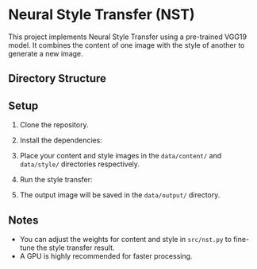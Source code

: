 # Neural Style Transfer (NST)

This project implements Neural Style Transfer using a pre-trained VGG19 model. It combines the content of one image with the style of another to generate a new image.

## Directory Structure


## Setup

1. Clone the repository.
2. Install the dependencies:

3. Place your content and style images in the `data/content/` and `data/style/` directories respectively.

4. Run the style transfer:

5. The output image will be saved in the `data/output/` directory.

## Notes

- You can adjust the weights for content and style in `src/nst.py` to fine-tune the style transfer result.
- A GPU is highly recommended for faster processing.
